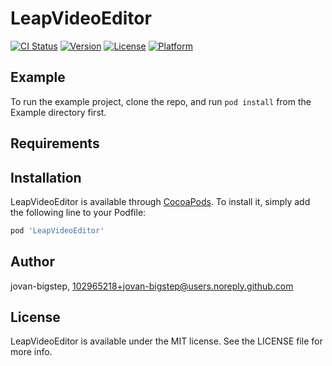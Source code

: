 # LeapVideoEditor

[![CI Status](https://img.shields.io/travis/jovan-bigstep/LeapVideoEditor.svg?style=flat)](https://travis-ci.org/jovan-bigstep/LeapVideoEditor)
[![Version](https://img.shields.io/cocoapods/v/LeapVideoEditor.svg?style=flat)](https://cocoapods.org/pods/LeapVideoEditor)
[![License](https://img.shields.io/cocoapods/l/LeapVideoEditor.svg?style=flat)](https://cocoapods.org/pods/LeapVideoEditor)
[![Platform](https://img.shields.io/cocoapods/p/LeapVideoEditor.svg?style=flat)](https://cocoapods.org/pods/LeapVideoEditor)

## Example

To run the example project, clone the repo, and run `pod install` from the Example directory first.

## Requirements

## Installation

LeapVideoEditor is available through [CocoaPods](https://cocoapods.org). To install
it, simply add the following line to your Podfile:

```ruby
pod 'LeapVideoEditor'
```

## Author

jovan-bigstep, 102965218+jovan-bigstep@users.noreply.github.com

## License

LeapVideoEditor is available under the MIT license. See the LICENSE file for more info.
